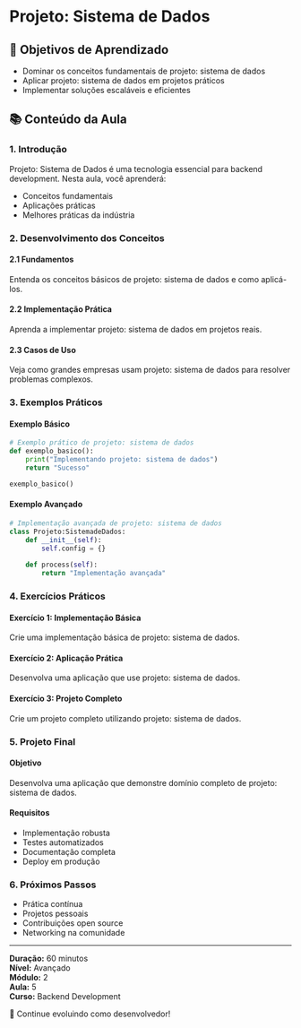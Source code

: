 # Projeto: Sistema de Dados

## 🎯 Objetivos de Aprendizado
- Dominar os conceitos fundamentais de projeto: sistema de dados
- Aplicar projeto: sistema de dados em projetos práticos
- Implementar soluções escaláveis e eficientes

## 📚 Conteúdo da Aula

### 1. Introdução
Projeto: Sistema de Dados é uma tecnologia essencial para backend development. Nesta aula, você aprenderá:

- Conceitos fundamentais
- Aplicações práticas
- Melhores práticas da indústria

### 2. Desenvolvimento dos Conceitos

#### 2.1 Fundamentos
Entenda os conceitos básicos de projeto: sistema de dados e como aplicá-los.

#### 2.2 Implementação Prática
Aprenda a implementar projeto: sistema de dados em projetos reais.

#### 2.3 Casos de Uso
Veja como grandes empresas usam projeto: sistema de dados para resolver problemas complexos.

### 3. Exemplos Práticos

#### Exemplo Básico
```python
# Exemplo prático de projeto: sistema de dados
def exemplo_basico():
    print("Implementando projeto: sistema de dados")
    return "Sucesso"

exemplo_basico()
```

#### Exemplo Avançado
```python
# Implementação avançada de projeto: sistema de dados
class Projeto:SistemadeDados:
    def __init__(self):
        self.config = {}
    
    def process(self):
        return "Implementação avançada"
```

### 4. Exercícios Práticos

#### Exercício 1: Implementação Básica
Crie uma implementação básica de projeto: sistema de dados.

#### Exercício 2: Aplicação Prática
Desenvolva uma aplicação que use projeto: sistema de dados.

#### Exercício 3: Projeto Completo
Crie um projeto completo utilizando projeto: sistema de dados.

### 5. Projeto Final

#### Objetivo
Desenvolva uma aplicação que demonstre domínio completo de projeto: sistema de dados.

#### Requisitos
- Implementação robusta
- Testes automatizados
- Documentação completa
- Deploy em produção

### 6. Próximos Passos

- Prática contínua
- Projetos pessoais
- Contribuições open source
- Networking na comunidade

---

**Duração:** 60 minutos  
**Nível:** Avançado  
**Módulo:** 2  
**Aula:** 5  
**Curso:** Backend Development

🎉 Continue evoluindo como desenvolvedor!
